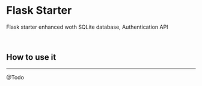 # Flask Starter
Flask starter enhanced woth SQLite database, Authentication API

<br />

## How to use it
---
@Todo

